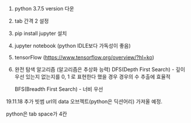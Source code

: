 1. python 3.7.5 version 다운

2. tab 간격 2 설정

3. pip install jupyter 설치

4. jupyter notebook (python IDLE보다 가독성이 좋음)

5. tensorFlow (https://www.tensorflow.org/overview/?hl=ko)

6. 완전 탐색 알고리즘 (알고리즘은 추상화 능력)
    DFS(Depth First Search) - 깊이 우선
        있는지 없는지를 0, 1 로 표현한다 했을 경우 경우의 수 추출에 효율적

    BFS(Breadth First Search) - 너비 우선

19.11.18 추가
빗썸 url의 data 오브젝트(python은 딕션어리) 가져올 예정.

python은 tab space가 4칸


